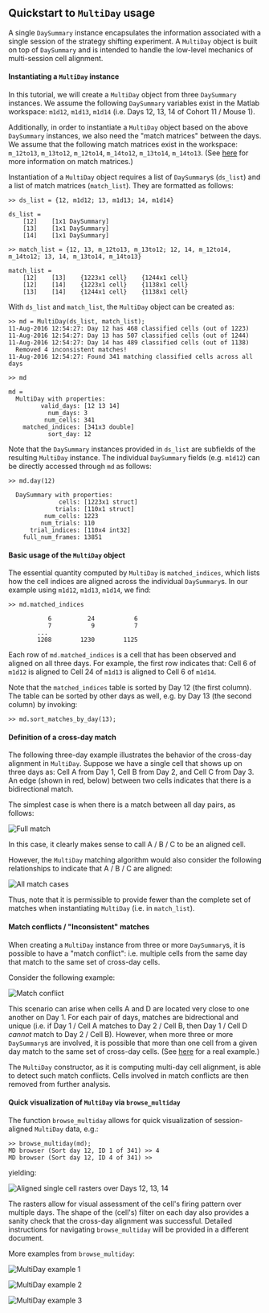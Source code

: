 ## Quickstart to `MultiDay` usage

A single `DaySummary` instance encapsulates the information associated with a single session of the strategy shifting experiment. A `MultiDay` object is built on top of `DaySummary` and is intended to handle the low-level mechanics of multi-session cell alignment.

#### Instantiating a `MultiDay` instance

In this tutorial, we will create a `MultiDay` object from three `DaySummary` instances. We assume the following `DaySummary` variables exist in the Matlab workspace: `m1d12`, `m1d13`, `m1d14` (i.e. Days 12, 13, 14 of Cohort 11 / Mouse 1).

Additionally, in order to instantiate a `MultiDay` object based on the above `DaySummary` instances, we also need the "match matrices" between the days. We assume that the following match matrices exist in the workspace: `m_12to13`, `m_13to12`, `m_12to14`, `m_14to12`, `m_13to14`, `m_14to13`. (See [here](alignment.md) for more information on match matrices.)

Instantiation of a `MultiDay` object requires a list of `DaySummary`s (`ds_list`) and a list of match matrices (`match_list`). They are formatted as follows:
```
>> ds_list = {12, m1d12; 13, m1d13; 14, m1d14}

ds_list = 
    [12]    [1x1 DaySummary]
    [13]    [1x1 DaySummary]
    [14]    [1x1 DaySummary]

>> match_list = {12, 13, m_12to13, m_13to12; 12, 14, m_12to14, m_14to12; 13, 14, m_13to14, m_14to13}

match_list = 
    [12]    [13]    {1223x1 cell}    {1244x1 cell}
    [12]    [14]    {1223x1 cell}    {1138x1 cell}
    [13]    [14]    {1244x1 cell}    {1138x1 cell}
```

With `ds_list` and `match_list`, the `MultiDay` object can be created as:
```
>> md = MultiDay(ds_list, match_list);
11-Aug-2016 12:54:27: Day 12 has 468 classified cells (out of 1223)
11-Aug-2016 12:54:27: Day 13 has 507 classified cells (out of 1244)
11-Aug-2016 12:54:27: Day 14 has 489 classified cells (out of 1138)
  Removed 4 inconsistent matches!
11-Aug-2016 12:54:27: Found 341 matching classified cells across all days

>> md

md = 
  MultiDay with properties:
         valid_days: [12 13 14]
           num_days: 3
          num_cells: 341
    matched_indices: [341x3 double]
           sort_day: 12
```

Note that the `DaySummary` instances provided in `ds_list` are subfields of the resulting `MultiDay` instance. The individual `DaySummary` fields (e.g. `m1d12`) can be directly accessed through `md` as follows:
```
>> md.day(12)

  DaySummary with properties:
              cells: [1223x1 struct]
             trials: [110x1 struct]
          num_cells: 1223
         num_trials: 110
      trial_indices: [110x4 int32]
    full_num_frames: 13851
```

#### Basic usage of the `MultiDay` object

The essential quantity computed by `MultiDay` is `matched_indices`, which lists how the cell indices are aligned across the individual `DaySummary`s. In our example using `m1d12`, `m1d13`, `m1d14`, we find:
```
>> md.matched_indices

           6          24           6
           7           9           7
        ...
        1208        1230        1125
```

Each row of `md.matched_indices` is a cell that has been observed and aligned on all three days. For example, the first row indicates that: Cell 6 of `m1d12` is aligned to Cell 24 of `m1d13` is aligned to Cell 6 of `m1d14`.

Note that the `matched_indices` table is sorted by Day 12 (the first column). The table can be sorted by other days as well, e.g. by Day 13 (the second column) by invoking:
```
>> md.sort_matches_by_day(13);
```

#### Definition of a cross-day match

The following three-day example illustrates the behavior of the cross-day alignment in `MultiDay`. Suppose we have a single cell that shows up on three days as: Cell A from Day 1, Cell B from Day 2, and Cell C from Day 3. An edge (shown in red, below) between two cells indicates that there is a bidirectional match.

The simplest case is when there is a match between all day pairs, as follows:

![Full match](md_simple-case.png)

In this case, it clearly makes sense to call A / B / C to be an aligned cell.

However, the `MultiDay` matching algorithm would also consider the following relationships to indicate that A / B / C are aligned: 

![All match cases](md_all-cases.png)

Thus, note that it is permissible to provide fewer than the complete set of matches when instantiating `MultiDay` (i.e. in `match_list`).

#### Match conflicts / "Inconsistent" matches

When creating a `MultiDay` instance from three or more `DaySummary`s, it is possible to have a "match conflict": i.e. multiple cells from the same day that match to the same set of cross-day cells.

Consider the following example:

![Match conflict](md_match-conflict.PNG)

This scenario can arise when cells A and D are located very close to one another on Day 1. For each pair of days, matches are bidrectional and unique (i.e. if Day 1 / Cell A matches to Day 2 / Cell B, then Day 1 / Cell D _cannot_ match to Day 2 / Cell B). However, when more three or more `DaySummary`s are involved, it is possible that more than one cell from a given day match to the same set of cross-day cells. (See [here](https://github.com/schnitzer-lab/analysis/pull/142) for a real example.)

The `MultiDay` constructor, as it is computing multi-day cell alignment, is able to detect such match conflicts. Cells involved in match conflicts are then removed from further analysis.

#### Quick visualization of `MultiDay` via `browse_multiday`

The function `browse_multiday` allows for quick visualization of session-aligned `MultiDay` data, e.g.:
```
>> browse_multiday(md);
MD browser (Sort day 12, ID 1 of 341) >> 4
MD browser (Sort day 12, ID 4 of 341) >> 
```
yielding:

![Aligned single cell rasters over Days 12, 13, 14](md_12-13-14-raster.png)

The rasters allow for visual assessment of the cell's firing pattern over multiple days. The shape of the (cell's) filter on each day also provides a sanity check that the cross-day alignment was successful. Detailed instructions for navigating `browse_multiday` will be provided in a different document.

More examples from `browse_multiday`:

![MultiDay example 1](md_example1.png)

![MultiDay example 2](md_example2.png)

![MultiDay example 3](md_example3.png)
